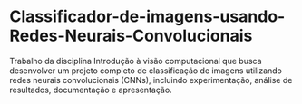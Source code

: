 # Classificador-de-imagens-usando-Redes-Neurais-Convolucionais
Trabalho da disciplina Introdução à visão computacional que busca desenvolver um projeto completo de classificação de imagens utilizando redes neurais convolucionais (CNNs), incluindo experimentação, análise de resultados, documentação e apresentação.
